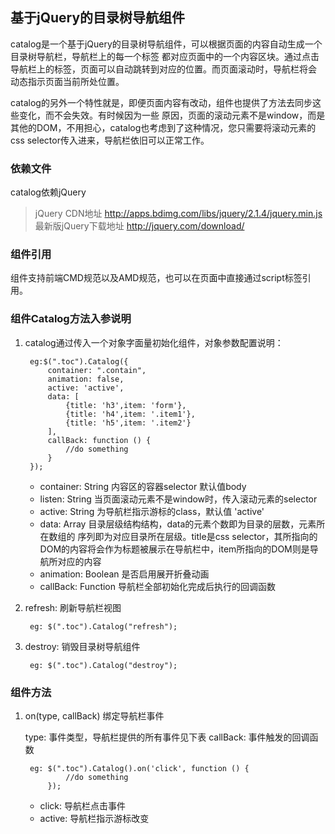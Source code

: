## 基于jQuery的目录树导航组件

catalog是一个基于jQuery的目录树导航组件，可以根据页面的内容自动生成一个目录树导航栏，导航栏上的每一个标签
都对应页面中的一个内容区块。通过点击导航栏上的标签，页面可以自动跳转到对应的位置。而页面滚动时，导航栏将会
动态指示页面当前所处位置。

catalog的另外一个特性就是，即便页面内容有改动，组件也提供了方法去同步这些变化，而不会失效。有时候因为一些
原因，页面的滚动元素不是window，而是其他的DOM，不用担心，catalog也考虑到了这种情况，您只需要将滚动元素的
css selector传入进来，导航栏依旧可以正常工作。

### 依赖文件

catalog依赖jQuery
>jQuery CDN地址
http://apps.bdimg.com/libs/jquery/2.1.4/jquery.min.js
最新版jQuery下载地址
http://jquery.com/download/

### 组件引用
组件支持前端CMD规范以及AMD规范，也可以在页面中直接通过script标签引用。

### 组件Catalog方法入参说明
1. catalog通过传入一个对象字面量初始化组件，对象参数配置说明：

        eg:$(".toc").Catalog({
            container: ".contain",
            animation: false,
            active: 'active',
            data: [
                {title: 'h3',item: 'form'},
                {title: 'h4',item: '.item1'},
                {title: 'h5',item: '.item2'}
            ],
            callBack: function () {
                //do something
            }
        });

    * container: String 内容区的容器selector 默认值body
    * listen: String 当页面滚动元素不是window时，传入滚动元素的selector
    * active: String 为导航栏指示游标的class，默认值 'active'
    * data: Array 目录层级结构结构，data的元素个数即为目录的层数，元素所在数组的
    序列即为对应目录所在层级。title是css selector，其所指向的DOM的内容将会作为标题被展示在导航栏中，item所指向的DOM则是导航所对应的内容
    * animation: Boolean 是否启用展开折叠动画
    * callBack: Function 导航栏全部初始化完成后执行的回调函数 

2. refresh: 刷新导航栏视图

        eg: $(".toc").Catalog("refresh");
    
3. destroy: 销毁目录树导航组件

        eg: $(".toc").Catalog("destroy");
        
### 组件方法
1. on(type, callBack) 绑定导航栏事件
    
    type: 事件类型，导航栏提供的所有事件见下表
    callBack: 事件触发的回调函数

        eg: $(".toc").Catalog().on('click', function () {
                //do something
            });
    
    * click: 导航栏点击事件
    * active: 导航栏指示游标改变
    
    